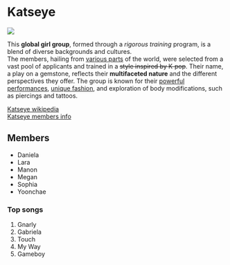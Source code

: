 <!DOCTYPE html>
<html>
  <title>Katseye-page</title>
</html>
<body>
  <h1>Katseye</h1>
  <img src="https://encrypted-tbn0.gstatic.com/images?q=tbn:ANd9GcTW-2SBsFl8PUk_fnuWOTmJYSpeRA7Yy23KESAVs9cDkBZFG2xg-H6krun12HIk1IEB2ZY&usqp=CAU">
  <p>This <b>global girl group</b>, formed through a <i>rigorous training</i> program, is a blend of diverse backgrounds and cultures.<br> The members, hailing from <u>various parts</u> of the world, were selected from a vast pool of applicants and trained in a <s>style inspired by K-pop</s>. Their name, a play on a gemstone, reflects their <b>multifaceted nature</b> and the different perspectives they offer. The group is known for their <u>powerful performances</u>, <u>unique fashion</u>, and exploration of body modifications, such as piercings and tattoos.</p>
  <a href="https://en.wikipedia.org/wiki/Katseye">Katseye wikipedia<br></a>
  <a href="https://kprofiles.com/katseye-members-profile/">Katseye members info</a>
    <h2>Members</h2>
    <ul>
      <li> Daniela</li>
      <li> Lara</li>
      <li> Manon</li>
      <li> Megan</li>
      <li> Sophia</li>
      <li> Yoonchae</li>
      </ul>
      <h3>Top songs</h3>
    <ol>
      <li> Gnarly</li><li>Gabriela</li>
      <li> Touch</li><li> My Way</li><li> Gameboy</li>
      </ol>
</body>
</html>

